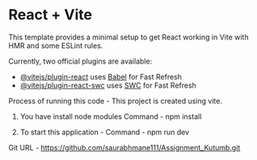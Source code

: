 # React + Vite

This template provides a minimal setup to get React working in Vite with HMR and some ESLint rules.

Currently, two official plugins are available:

- [@vitejs/plugin-react](https://github.com/vitejs/vite-plugin-react/blob/main/packages/plugin-react/README.md) uses [Babel](https://babeljs.io/) for Fast Refresh
- [@vitejs/plugin-react-swc](https://github.com/vitejs/vite-plugin-react-swc) uses [SWC](https://swc.rs/) for Fast Refresh

Process of running this code -
This project is created using vite.

1. You have install node modules
   Command - npm install

2. To start this application -
   Command - npm run dev

Git URL -
https://github.com/saurabhmane111/Assignment_Kutumb.git
